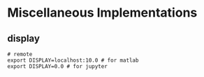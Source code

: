 
# Miscellaneous Implementations

## display 

```
# remote 
export DISPLAY=localhost:10.0 # for matlab
export DISPLAY=0.0 # for jupyter
```
